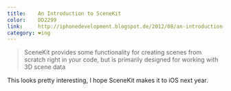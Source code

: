 ```yaml
---
title:    An Introduction to SceneKit
color:    DD2299
link:     http://iphonedevelopment.blogspot.de/2012/08/an-introduction-to-scenekit.html
category: ❤ing
---
```


> SceneKit provides some functionality for creating scenes from scratch right in
> your code, but is primarily designed for working with 3D scene data

This looks pretty interesting, I hope SceneKit makes it to iOS next year.
